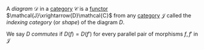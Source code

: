 A *diagram* $\mathcal{D}$ in a 
[category](/docs/math/defs/cat.qmd) $\mathcal{C}$ is a 
[functor](/docs/math/defs/functor.qmd) $\mathcal{J}\xrightarrow{D}\mathcal{C}$ 
from any [category](/docs/math/defs/cat.qmd) $\mathcal{J}$ called the 
*indexing category* (or *shape*) of the diagram $D$.

We say $D$ *commutes* if $D(f)=D(f')$ for every parallel pair of morphisms 
  $f,f'$ in $\mathcal{J}$
